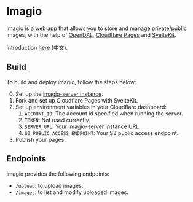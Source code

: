 # Imagio

Imagio is a web app that allows you to store and manage private/public images, with the help of [OpenDAL](https://opendal.apache.org), [Cloudflare Pages](https://developers.cloudflare.com/pages/) and [SvelteKit](https://kit.svelte.dev/). 

Introduction [here](https://xugr.me/dev/imagio/) (中文).

## Build

To build and deploy imagio, follow the steps below:

0. Set up the [imagio-server instance](https://github.com/megrxu/imagio-server).
1. Fork and set up Cloudflare Pages with SvelteKit.
2. Set up environment variables in your Cloudflare dashboard:
   1. `ACCOUNT_ID`: The account id specified when running the server.
   2. `TOKEN`: Not used currently.
   3. `SERVER_URL`: Your imagio-server instance URL.
   3. `S3_PUBLIC_ACCESS_ENDPOINT`: Your S3 public access endpoint.
3. Publish your pages.

## Endpoints

Imagio provides the following endpoints:

- `/upload`: to upload images.
- `/images`: to list and modify uploaded images.
